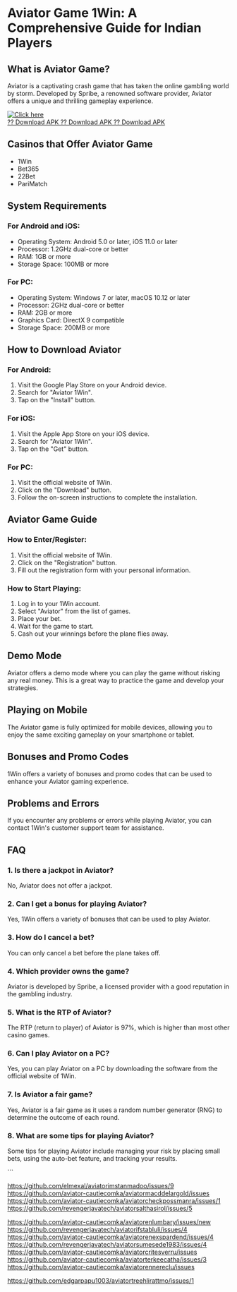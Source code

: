 # Aviator Game 1Win: A Comprehensive Guide for Indian Players

## What is Aviator Game?

Aviator is a captivating crash game that has taken the online gambling
world by storm. Developed by Spribe, a renowned software provider,
Aviator offers a unique and thrilling gameplay experience.

[![Click
here](https://readscoops.com/wp-content/uploads/2023/03/Readscoop-aviator-1-1.jpg)](https://traff.sbs/deff)\
[?? Download APK ?? Download APK ?? Download
APK](https://traff.sbs/deff)

## Casinos that Offer Aviator Game

-   1Win
-   Bet365
-   22Bet
-   PariMatch

## System Requirements

### For Android and iOS:

-   Operating System: Android 5.0 or later, iOS 11.0 or later
-   Processor: 1.2GHz dual-core or better
-   RAM: 1GB or more
-   Storage Space: 100MB or more

### For PC:

-   Operating System: Windows 7 or later, macOS 10.12 or later
-   Processor: 2GHz dual-core or better
-   RAM: 2GB or more
-   Graphics Card: DirectX 9 compatible
-   Storage Space: 200MB or more

## How to Download Aviator

### For Android:

1.  Visit the Google Play Store on your Android device.
2.  Search for "Aviator 1Win".
3.  Tap on the "Install" button.

### For iOS:

1.  Visit the Apple App Store on your iOS device.
2.  Search for "Aviator 1Win".
3.  Tap on the "Get" button.

### For PC:

1.  Visit the official website of 1Win.
2.  Click on the "Download" button.
3.  Follow the on-screen instructions to complete the installation.

## Aviator Game Guide

### How to Enter/Register:

1.  Visit the official website of 1Win.
2.  Click on the "Registration" button.
3.  Fill out the registration form with your personal information.

### How to Start Playing:

1.  Log in to your 1Win account.
2.  Select "Aviator" from the list of games.
3.  Place your bet.
4.  Wait for the game to start.
5.  Cash out your winnings before the plane flies away.

## Demo Mode

Aviator offers a demo mode where you can play the game without risking
any real money. This is a great way to practice the game and develop
your strategies.

## Playing on Mobile

The Aviator game is fully optimized for mobile devices, allowing you to
enjoy the same exciting gameplay on your smartphone or tablet.

## Bonuses and Promo Codes

1Win offers a variety of bonuses and promo codes that can be used to
enhance your Aviator gaming experience.

## Problems and Errors

If you encounter any problems or errors while playing Aviator, you can
contact 1Win\'s customer support team for assistance.

## FAQ

### 1. Is there a jackpot in Aviator?

No, Aviator does not offer a jackpot.

### 2. Can I get a bonus for playing Aviator?

Yes, 1Win offers a variety of bonuses that can be used to play Aviator.

### 3. How do I cancel a bet?

You can only cancel a bet before the plane takes off.

### 4. Which provider owns the game?

Aviator is developed by Spribe, a licensed provider with a good
reputation in the gambling industry.

### 5. What is the RTP of Aviator?

The RTP (return to player) of Aviator is 97%, which is higher than most
other casino games.

### 6. Can I play Aviator on a PC?

Yes, you can play Aviator on a PC by downloading the software from the
official website of 1Win.

### 7. Is Aviator a fair game?

Yes, Aviator is a fair game as it uses a random number generator (RNG)
to determine the outcome of each round.

### 8. What are some tips for playing Aviator?

Some tips for playing Aviator include managing your risk by placing
small bets, using the auto-bet feature, and tracking your results.

\`\`\`


https://github.com/elmexal/aviatorimstanmadoo/issues/9
https://github.com/aviator-cautiecomka/aviatormacddelargold/issues
https://github.com/aviator-cautiecomka/aviatorcheckpossmanra/issues/1
https://github.com/revengerjavatech/aviatorsalthasirol/issues/5

https://github.com/aviator-cautiecomka/aviatorenlumbary/issues/new
https://github.com/revengerjavatech/aviatorifstabluli/issues/4
https://github.com/aviator-cautiecomka/aviatorenexspardend/issues/4
https://github.com/revengerjavatech/aviatorsumesede1983/issues/4
https://github.com/aviator-cautiecomka/aviatorcritesverru/issues
https://github.com/aviator-cautiecomka/aviatorterkeecatha/issues/3
https://github.com/aviator-cautiecomka/aviatorennereclu/issues

https://github.com/edgarpapu1003/aviatortreehlirattmo/issues/1
